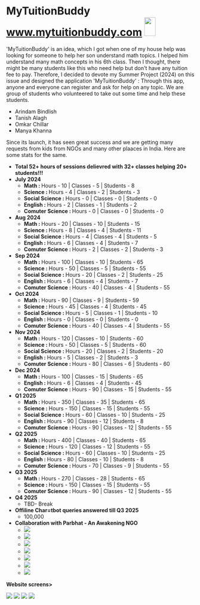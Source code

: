 # MyTuitionBuddy www.mytuitionbuddy.com <img src="https://github.com/ArindamBindlish/MyTuitionBuddy/blob/main/public/images/school.png?raw=true" height="50" width="30"/> 

<P>
  'MyTuitionBuddy' is an idea, which I got when one of my house help was looking for someone to help her son understand math topics. I helped him understand many math concepts in his 6th class. Then I thought, there might be many students like this who need help but don't have any tuition fee to pay. Therefore, I decided to devote my Summer Project (2024) on this issue and designed the application 'MyTuitionBuddy' : Through this app, anyone and everyone can register and ask for help on any topic. We are group of students who volunteered to take out some time and help these students.
</P>
<ul>
<li>Arindam Bindlish </li>
<li>Tanish Alagh </li>
<li>Omkar Chillar</li>
<li>Manya Khanna</li>
</ul>

<p>
  Since its launch, it has seen great success and we are getting many requests from kids from NGOs and many other plaaces in India. Here are some stats for the same.
</p>


<ul>
  <li><B>Total 52+ hours of sessions delievred with 32+ classes helping 20+ students!!!</B></li> 
  <li><B>July 2024</B> 
    <ul>
      <li><B>Math : </B> Hours - 10 | Classes - 5 | Students - 8</li> 
      <li><B>Science : </B> Hours - 4 | Classes - 2 | Students - 3</li> 
      <li><B>Social Science : </B> Hours - 0 | Classes - 0 | Students - 0</li> 
      <li><B>English : </B> Hours - 2 | Classes - 1 | Students - 2</li> 
      <li><B>Comuter Science : </B> Hours - 0 | Classes - 0 | Students - 0</li> 
    </ul>
  </li>
  <li><B>Aug 2024</B> 
    <ul>
      <li><B>Math : </B> Hours - 20 | Classes - 10 | Students - 15</li> 
      <li><B>Science : </B> Hours - 8 | Classes - 4 | Students - 11</li> 
      <li><B>Social Science : </B> Hours - 4 | Classes - 4 | Students - 5</li> 
      <li><B>English : </B> Hours - 6 | Classes - 4 | Students - 7</li> 
      <li><B>Comuter Science : </B> Hours - 2 | Classes - 2 | Students - 3</li> 
    </ul>
  </li>
  <li><B>Sep 2024</B> 
    <ul>
      <li><B>Math : </B> Hours - 100 | Classes - 10 | Students - 65</li> 
      <li><B>Science : </B> Hours - 50 | Classes - 5 | Students - 55</li> 
      <li><B>Social Science : </B> Hours - 20 | Classes - 2 | Students - 25</li> 
      <li><B>English : </B> Hours - 6 | Classes - 4 | Students - 7</li> 
      <li><B>Comuter Science : </B> Hours - 40 | Classes - 4 | Students - 55</li>
    </ul>
  </li>
  
  <li><B>Oct 2024</B> 
    <ul>
      <li><B>Math : </B> Hours - 90 | Classes - 9 | Students - 59</li> 
      <li><B>Science : </B> Hours - 45 | Classes - 4 | Students - 45</li> 
      <li><B>Social Science : </B> Hours - 5 | Classes - 1 | Students - 10</li> 
      <li><B>English : </B> Hours - 0 | Classes - 0 | Students - 0</li> 
      <li><B>Comuter Science : </B> Hours - 40 | Classes - 4 | Students - 55</li>
    </ul>
  </li>
  
  <li><B>Nov 2024</B> 
    <ul>
      <li><B>Math : </B> Hours - 120 | Classes - 10 | Students - 60</li> 
      <li><B>Science : </B> Hours - 50 | Classes - 5 | Students - 60</li> 
      <li><B>Social Science : </B> Hours - 20 | Classes - 2 | Students - 20</li> 
      <li><B>English : </B> Hours - 5 | Classes - 2 | Students - 3</li> 
      <li><B>Comuter Science : </B> Hours - 80 | Classes - 6 | Students - 60</li>
    </ul>
  </li>
  
  <li><B>Dec 2024</B> 
    <ul>
      <li><B>Math : </B> Hours - 100 | Classes - 15 | Students - 65</li>  
      <li><B>English : </B> Hours - 6 | Classes - 4 | Students - 45</li> 
      <li><B>Comuter Science : </B> Hours - 90 | Classes - 15 | Students - 55</li>
    </ul>
  </li>
  
  <li><B>Q1 2025</B> 
    <ul>
      <li><B>Math : </B> Hours - 350 | Classes - 35 | Students - 65</li> 
      <li><B>Science : </B> Hours - 150 | Classes - 15 | Students - 55</li> 
      <li><B>Social Science : </B> Hours - 60 | Classes - 10 | Students - 25</li> 
      <li><B>English : </B> Hours - 90 | Classes - 12 | Students - 8</li> 
      <li><B>Comuter Science : </B> Hours - 90 | Classes - 12 | Students - 55</li>
    </ul>
  </li>


  <li><B>Q2 2025</B> 
    <ul>
      <li><B>Math : </B> Hours - 400 | Classes - 40 | Students - 65</li> 
      <li><B>Science : </B> Hours - 120 | Classes - 12 | Students - 55</li> 
      <li><B>Social Science : </B> Hours - 60 | Classes - 10 | Students - 25</li> 
      <li><B>English : </B> Hours - 80 | Classes - 10 | Students - 8</li> 
      <li><B>Comuter Science : </B> Hours - 70 | Classes - 9 | Students - 55</li>
    </ul>
  </li>
  
  
  <li><B>Q3 2025</B> 
    <ul>
      <li><B>Math : </B> Hours - 270 | Classes - 28 | Students - 65</li> 
      <li><B>Science : </B> Hours - 150 | Classes - 15 | Students - 55</li> 
      <li><B>Comuter Science : </B> Hours - 90 | Classes - 12 | Students - 55</li>
    </ul>
  </li>
  
  <li><B>Q4 2025</B> 
    <ul>
      <li>TBD- Break</li> 
    </ul>
  </li>

  <li><B>Offiline Char=tbot queries answered till Q3 2025</B> 
    <ul>
      <li>100,000</li> 
    </ul>
  </li>
  
  <li><B>Collaboration with Parbhat - An Awakening NGO</B> 
    <ul>
      <li><img src="https://github.com/ArindamBindlish/MyTuitionBuddy/blob/main/public/images/IMG_3698.jpg"/></li> 
      <li><img src="https://github.com/ArindamBindlish/MyTuitionBuddy/blob/main/public/images/IMG_3700.jpg"/></li> 
      <li><img src="https://github.com/ArindamBindlish/MyTuitionBuddy/blob/main/public/images/IMG_3713.jpg"/></li> 
      <li><img src="https://github.com/ArindamBindlish/MyTuitionBuddy/blob/main/public/images/IMG_3724.jpg"/></li> 
      <li><img src="https://github.com/ArindamBindlish/MyTuitionBuddy/blob/main/public/images/IMG_3739.jpg"/></li> 
      <li><img src="https://github.com/ArindamBindlish/MyTuitionBuddy/blob/main/public/images/IMG_3744.jpg"/></li> 
      <li><img src="https://github.com/ArindamBindlish/MyTuitionBuddy/blob/main/public/images/IMG_3753.jpg"/></li> 
    </ul>
  </li>
</ul>

<p><b>Website screens></b></p>
<img src="https://github.com/ArindamBindlish/MyTuitionBuddy/blob/main/public/images/Main.png"/>
<img src="https://github.com/ArindamBindlish/MyTuitionBuddy/blob/main/public/images/Login.png"/>
<img src="https://github.com/ArindamBindlish/MyTuitionBuddy/blob/main/public/images/Home.png"/>
<img src="https://github.com/ArindamBindlish/MyTuitionBuddy/blob/main/public/images/Requests.png"/>
